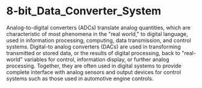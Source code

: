 # 8-bit_Data_Converter_System
Analog-to-digital converters (ADCs) translate analog quantities, which are characteristic of most phenomena in the "real world," to digital language, used in information processing, computing, data transmission, and control systems. Digital-to analog converters (DACs) are used in transforming transmitted or stored data, or the results of digital processing, back to "real-world" variables for control, information display, or further analog processing. Together, they are often used in digital systems to provide complete interface with analog sensors and output devices for control systems such as those used in automotive engine controls.
